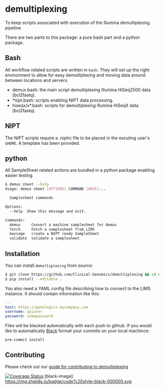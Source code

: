 # demultiplexing


To keep scripts associated with execution of the Illumina demultiplexing pipeline

There are two parts to this package: a pure bash part and a python package.

## Bash

All workflow related scripts are written in `bash`. They will set up the right environment to allow for easy demulitplexing and moving data around between locations and servers.

* demux.bash: the main script demultiplexing Illumina HiSeq2500 data (bcl2fastq).
* *nipt.bash: scripts enabling NIPT data processing.
* hiseqx/x*.bash: scripts for demultiplexing Illumina HiSeqX data (bcl2fastq).

## NIPT

The NIPT scripts require a .niptrc file to be placed in the excuting user's `$HOME`. A template has been provided.

## python

All SampleSheet related actions are bundled in a python package enabling easier testing.

```bash
$ demux sheet --help
Usage: demux sheet [OPTIONS] COMMAND [ARGS]...

  Samplesheet commands

Options:
  --help  Show this message and exit.

Commands:
  demux     Convert a machine samplesheet for demux
  fetch     Fetch a samplesheet from LIMS
  massage   create a NIPT ready SampleSheet
  validate  validate a samplesheet
```

## Installation

You can install `demultiplexing` from source:

```bash
$ git clone https://github.com/Clinical-Genomics/demultiplexing && cd demultiplexing
$ pip install --editable .
```

You also need a YAML config file describing how to connect to the LIMS instance. It should contain information like this:

```yaml
---
host: https://genologics.mycompany.com
username: apiuser
password: somepassword
```

Files will be blacked automatically with each push to github. If you would like to automatically [Black][black-url] format your commits on your local machince:

```
pre-commit install
```

## Contributing

Please check out our [guide for contributing to demultiplexing](CONTRIBUTING.md)

[black-url]: https://github.com/psf/black

<!-- badges -->

[gh-actions-badge]: https://github.com/Clinical-Genomics/demultiplexing/workflows/Tests%20and%20coveralls/badge.svg
[![Coverage Status](https://coveralls.io/repos/github/Clinical-Genomics/demultiplexing/badge.svg?branch=master)](https://coveralls.io/github/Clinical-Genomics/demultiplexing?branch=master)
[black-image]: https://img.shields.io/badge/code%20style-black-000000.svg
